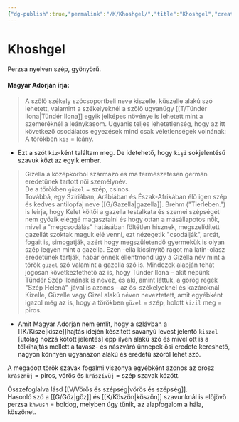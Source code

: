 ```yaml
---
{"dg-publish":true,"permalink":"/K/Khoshgel/","title":"Khoshgel","created":"2023-11-05T03:41","updated":"2024-04-18T03:24"}
---
```



# Khoshgel

Perzsa nyelven szép, gyönyörű.  

#### Magyar Adorján írja:  

> A szőlő székely szócsoportbeli neve kiszelle, küszelle alakú szó lehetett, valamint a székelyeknél a szőlő ugyanúgy [[T/Tündér Ilona\|Tündér Ilona]] egyik jelképes növénye is lehetett mint a szemeréknél a leánykasom. Ugyanis teljes lehetetlenség, hogy az itt következő csodálatos egyezések mind csak véletlenségek volnának:  
> A törökben `kis` = leány.  
- Ezt a szót `kiz`-ként találtam meg. De idetehető, hogy `kişi` sokjelentésű szavuk közt az egyik ember.  

> Gizella a középkorból származó és ma természetesen germán eredetűnek tartott női személynév.  
> De a törökben `güzel` = szép, csinos.  
> Továbbá, egy Szíriában, Arábiában és Észak-Afrikában élő igen szép és kedves antilopfaj neve [[G/Gazella\|gazella]]. Brehm ("Tierleben.") is leirja, hogy Kelet költői a gazella testalkata és szemei szépségét nem győzik eléggé magasztalni és hogy ottan a másállapotos nők, mivel a "megcsodálás" hatásában föltétlen hisznek, megszelídített gazellát szoktak maguk elé venni, ezt nézegetik "csodálják", arcát, fogait is, simogatják, azért hogy megszületendő gyermekük is olyan szép legyen mint a gazella. Ezen -ella kicsinyítő ragot ma latin-olasz eredetűnek tartják, habár ennek ellentmond úgy a Gizella név mint a török `güzel` szó valamint a gazella szó is. Mindezek alapján tehát jogosan következtethető az is, hogy Tündér Ilona – akit népünk Tündér Szép Ilonának is nevez, és aki, amint láttuk, a görög regék "Szép Helená"-jával is azonos – az ős-székelyeknél és kazároknál Kizelle, Güzelle vagy Gizel alakú néven neveztetett, amit egyébként igazol még az is, hogy a törökben `güzel` = szép, holott `kizil` meg = piros.  
- Amit Magyar Adorján nem említ, hogy a szlávban a [[K/Kisze\|kisze]]hajtás idején készített savanyú levest jelentő `kiszel` \[utólag hozzá kötött jelentés\] épp ilyen alakú szó és mivel ott is a télkihajtás mellett a tavasz- és nászváró ünnepek ősi eredete kereshető, nagyon könnyen ugyanazon alakú és eredetű szóról lehet szó.

A megadott török szavak fogalmi viszonya egyébként azonos az orosz `krásznüj` = piros, vörös és `krászívüj` = szép szavak között.  

Összefoglalva lásd [[V/Vörös és szépség\|vörös és szépség]].  
Hasonló szó a [[G/Gőz\|gőz]] és [[K/Köszön\|köszön]] szavunknál is előjövő perzsa `khwush` = boldog, melyben úgy tűnik, az alapfogalom a hála, köszönet.  